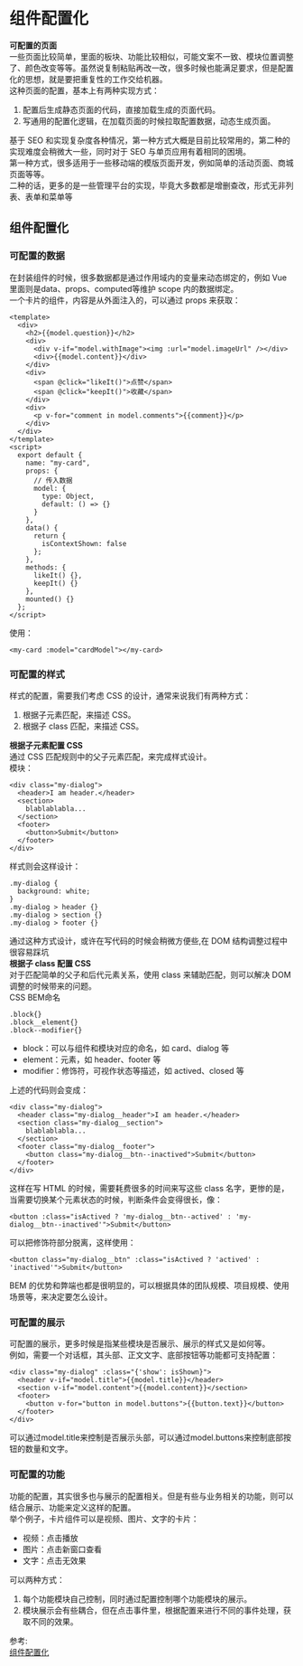 # 组件配置化
**可配置的页面**  
一些页面比较简单，里面的板块、功能比较相似，可能文案不一致、模块位置调整了、颜色改变等等。虽然说复制粘贴再改一改，很多时候也能满足要求，但是配置化的思想，就是要把重复性的工作交给机器。  
这种页面的配置，基本上有两种实现方式：  
1. 配置后生成静态页面的代码，直接加载生成的页面代码。
2. 写通用的配置化逻辑，在加载页面的时候拉取配置数据，动态生成页面。

基于 SEO 和实现复杂度各种情况，第一种方式大概是目前比较常用的，第二种的实现难度会稍微大一些，同时对于 SEO 与单页应用有着相同的困境。  
第一种方式，很多适用于一些移动端的模版页面开发，例如简单的活动页面、商城页面等等。  
二种的话，更多的是一些管理平台的实现，毕竟大多数都是增删查改，形式无非列表、表单和菜单等
## 组件配置化
### 可配置的数据  
在封装组件的时候，很多数据都是通过作用域内的变量来动态绑定的，例如 Vue 里面则是data、props、computed等维护 scope 内的数据绑定。  
一个卡片的组件，内容是从外面注入的，可以通过 props 来获取：  
``` 
<template>
  <div>
    <h2>{{model.question}}</h2>
    <div>
      <div v-if="model.withImage"><img :url="model.imageUrl" /></div>
      <div>{{model.content}}</div>
    </div>
    <div>
      <span @click="likeIt()">点赞</span>
      <span @click="keepIt()">收藏</span>
    </div>
    <div>
      <p v-for="comment in model.comments">{{comment}}</p>
    </div>
  </div>
</template>
<script>
  export default {
    name: "my-card",
    props: {
      // 传入数据
      model: {
        type: Object,
        default: () => {}
      }
    },
    data() {
      return {
        isContextShown: false
      };
    },
    methods: {
      likeIt() {},
      keepIt() {}
    },
    mounted() {}
  };
</script>
```
使用：
``` 
<my-card :model="cardModel"></my-card>
```

### 可配置的样式
样式的配置，需要我们考虑 CSS 的设计，通常来说我们有两种方式：
1. 根据子元素匹配，来描述 CSS。
2. 根据子 class 匹配，来描述 CSS。

**根据子元素配置 CSS**  
通过 CSS 匹配规则中的父子元素匹配，来完成样式设计。  
模块：
``` 
<div class="my-dialog">
  <header>I am header.</header>
  <section>
    blablablabla...
  </section>
  <footer>
    <button>Submit</button>
  </footer>
</div>
```
样式则会这样设计：  
``` 
.my-dialog {
  background: white;
}
.my-dialog > header {}
.my-dialog > section {}
.my-dialog > footer {}
```
通过这种方式设计，或许在写代码的时候会稍微方便些,在 DOM 结构调整过程中很容易踩坑  
**根据子 class 配置 CSS**  
对于匹配简单的父子和后代元素关系，使用 class 来辅助匹配，则可以解决 DOM 调整的时候带来的问题。  
CSS BEM命名  
``` 
.block{}
.block__element{}
.block--modifier{}
```
- block：可以与组件和模块对应的命名，如 card、dialog 等
- element：元素，如 header、footer 等
- modifier：修饰符，可视作状态等描述，如 actived、closed 等

上述的代码则会变成：
``` 
<div class="my-dialog">
  <header class="my-dialog__header">I am header.</header>
  <section class="my-dialog__section">
    blablablabla...
  </section>
  <footer class="my-dialog__footer">
    <button class="my-dialog__btn--inactived">Submit</button>
  </footer>
</div>
```
这样在写 HTML 的时候，需要耗费很多的时间来写这些 class 名字，更惨的是，当需要切换某个元素状态的时候，判断条件会变得很长，像：
``` 
<button :class="isActived ? 'my-dialog__btn--actived' : 'my-dialog__btn--inactived'">Submit</button>
```
可以把修饰符部分脱离，这样使用：
``` 
<button class="my-dialog__btn" :class="isActived ? 'actived' : 'inactived'">Submit</button>
```
BEM 的优势和弊端也都是很明显的，可以根据具体的团队规模、项目规模、使用场景等，来决定要怎么设计。
### 可配置的展示
可配置的展示，更多时候是指某些模块是否展示、展示的样式又是如何等。  
例如，需要一个对话框，其头部、正文文字、底部按钮等功能都可支持配置：
``` 
<div class="my-dialog" :class="{'show': isShown}">
  <header v-if="model.title">{{model.title}}</header>
  <section v-if="model.content">{{model.content}}</section>
  <footer>
    <button v-for="button in model.buttons">{{button.text}}</button>
  </footer>
</div>
```
可以通过model.title来控制是否展示头部，可以通过model.buttons来控制底部按钮的数量和文字。  
### 可配置的功能
功能的配置，其实很多也与展示的配置相关。但是有些与业务相关的功能，则可以结合展示、功能来定义这样的配置。  
举个例子，卡片组件可以是视频、图片、文字的卡片：
- 视频：点击播放
- 图片：点击新窗口查看
- 文字：点击无效果

可以两种方式：
1. 每个功能模块自己控制，同时通过配置控制哪个功能模块的展示。
2. 模块展示会有些耦合，但在点击事件里，根据配置来进行不同的事件处理，获取不同的效果。


参考:  
[组件配置化](https://godbasin.github.io/front-end-playground/front-end-basic/understanding/component-with-configuration.html#%E5%8F%AF%E9%85%8D%E7%BD%AE%E7%9A%84%E6%95%B0%E6%8D%AE)
